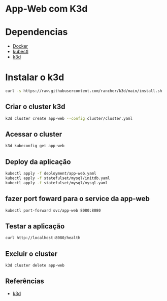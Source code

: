# App-Web com K3d

# Dependencias
- [Docker](https://docs.docker.com/engine/install/)
- [kubectl](https://kubernetes.io/docs/tasks/tools/install-kubectl/)
- [k3d](https://k3d.io)

# Instalar o k3d
```bash
curl -s https://raw.githubusercontent.com/rancher/k3d/main/install.sh | bash
```

## Criar o cluster k3d
```bash
k3d cluster create app-web --config cluster/cluster.yaml
```

## Acessar o cluster
```bash
k3d kubeconfig get app-web
```
## Deploy da aplicação
```bash
kubectl apply -f deployment/app-web.yaml
kubectl apply -f statefulset/mysql/initdb.yaml
kubectl apply -f statefulset/mysql/mysql.yaml
```
## fazer port foward para o service da app-web
```bash
kubectl port-forward svc/app-web 8080:8080
```
## Testar a aplicação
```bash
curl http://localhost:8080/health
```

## Excluir o cluster
```bash
k3d cluster delete app-web
```

## Referências
- [k3d](https://k3d.io)

